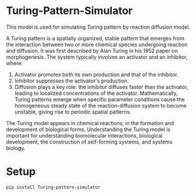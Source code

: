 # Turing-Pattern-Simulator
This model is used for simulating Turing pattern by reaction diffusion model.

A Turing pattern is a spatially organized, stable pattern that emerges from the interaction between two or more chemical species undergoing reaction and diffusion. It was first described by Alan Turing in his 1952 paper on morphogenesis. The system typically involves an activator and an inhibitor, where:
1. Activator promotes both its own production and that of the inhibitor.
2. Inhibitor suppresses the activator's production.
3. Diffusion plays a key role: the inhibitor diffuses faster than the activator, leading to localized concentrations of the activator.
Mathematically, Turing patterns emerge when specific parameter conditions cause the homogeneous steady state of the reaction-diffusion system to become unstable, giving rise to periodic spatial patterns.

The Turing model appears in chemical reactions, in the formation and development of biological forms. Understanding the Turing model is important for understanding biomolecular interactions, biological development, the construction of self-forming systems, and systems biology.

# Setup
```pip install Turing-pattern-simulator```

